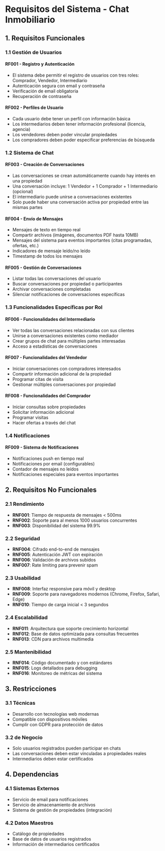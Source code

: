 # Requisitos del Sistema - Chat Inmobiliario

## 1. Requisitos Funcionales

### 1.1 Gestión de Usuarios

#### RF001 - Registro y Autenticación
- El sistema debe permitir el registro de usuarios con tres roles: Comprador, Vendedor, Intermediario
- Autenticación segura con email y contraseña
- Verificación de email obligatoria
- Recuperación de contraseña

#### RF002 - Perfiles de Usuario
- Cada usuario debe tener un perfil con información básica
- Los intermediarios deben tener información profesional (licencia, agencia)
- Los vendedores deben poder vincular propiedades
- Los compradores deben poder especificar preferencias de búsqueda

### 1.2 Sistema de Chat

#### RF003 - Creación de Conversaciones
- Las conversaciones se crean automáticamente cuando hay interés en una propiedad
- Una conversación incluye: 1 Vendedor + 1 Comprador + 1 Intermediario (opcional)
- El intermediario puede unirse a conversaciones existentes
- Solo puede haber una conversación activa por propiedad entre las mismas partes

#### RF004 - Envío de Mensajes
- Mensajes de texto en tiempo real
- Compartir archivos (imágenes, documentos PDF hasta 10MB)
- Mensajes del sistema para eventos importantes (citas programadas, ofertas, etc.)
- Indicadores de mensaje leído/no leído
- Timestamp de todos los mensajes

#### RF005 - Gestión de Conversaciones
- Listar todas las conversaciones del usuario
- Buscar conversaciones por propiedad o participantes
- Archivar conversaciones completadas
- Silenciar notificaciones de conversaciones específicas

### 1.3 Funcionalidades Específicas por Rol

#### RF006 - Funcionalidades del Intermediario
- Ver todas las conversaciones relacionadas con sus clientes
- Unirse a conversaciones existentes como mediador
- Crear grupos de chat para múltiples partes interesadas
- Acceso a estadísticas de conversaciones

#### RF007 - Funcionalidades del Vendedor
- Iniciar conversaciones con compradores interesados
- Compartir información adicional de la propiedad
- Programar citas de visita
- Gestionar múltiples conversaciones por propiedad

#### RF008 - Funcionalidades del Comprador
- Iniciar consultas sobre propiedades
- Solicitar información adicional
- Programar visitas
- Hacer ofertas a través del chat

### 1.4 Notificaciones

#### RF009 - Sistema de Notificaciones
- Notificaciones push en tiempo real
- Notificaciones por email (configurables)
- Contador de mensajes no leídos
- Notificaciones especiales para eventos importantes

## 2. Requisitos No Funcionales

### 2.1 Rendimiento
- **RNF001**: Tiempo de respuesta de mensajes < 500ms
- **RNF002**: Soporte para al menos 1000 usuarios concurrentes
- **RNF003**: Disponibilidad del sistema 99.9%

### 2.2 Seguridad
- **RNF004**: Cifrado end-to-end de mensajes
- **RNF005**: Autenticación JWT con expiración
- **RNF006**: Validación de archivos subidos
- **RNF007**: Rate limiting para prevenir spam

### 2.3 Usabilidad
- **RNF008**: Interfaz responsive para móvil y desktop
- **RNF009**: Soporte para navegadores modernos (Chrome, Firefox, Safari, Edge)
- **RNF010**: Tiempo de carga inicial < 3 segundos

### 2.4 Escalabilidad
- **RNF011**: Arquitectura que soporte crecimiento horizontal
- **RNF012**: Base de datos optimizada para consultas frecuentes
- **RNF013**: CDN para archivos multimedia

### 2.5 Mantenibilidad
- **RNF014**: Código documentado y con estándares
- **RNF015**: Logs detallados para debugging
- **RNF016**: Monitoreo de métricas del sistema

## 3. Restricciones

### 3.1 Técnicas
- Desarrollo con tecnologías web modernas
- Compatible con dispositivos móviles
- Cumplir con GDPR para protección de datos

### 3.2 de Negocio
- Solo usuarios registrados pueden participar en chats
- Las conversaciones deben estar vinculadas a propiedades reales
- Intermediarios deben estar certificados

## 4. Dependencias

### 4.1 Sistemas Externos
- Servicio de email para notificaciones
- Servicio de almacenamiento de archivos
- Sistema de gestión de propiedades (integración)

### 4.2 Datos Maestros
- Catálogo de propiedades
- Base de datos de usuarios registrados
- Información de intermediarios certificados